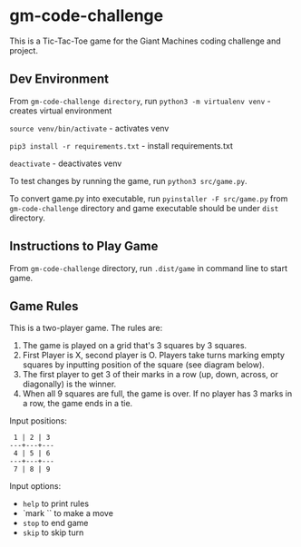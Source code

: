 # gm-code-challenge

This is a Tic-Tac-Toe game for the Giant Machines coding challenge and project. 

## Dev Environment
From `gm-code-challenge directory`, run
`python3 -m virtualenv venv` - creates virtual environment

`source venv/bin/activate` - activates venv

`pip3 install -r requirements.txt` - install requirements.txt

`deactivate` - deactivates venv

To test changes by running the game, run `python3 src/game.py`. 

To convert game.py into executable, run `pyinstaller -F src/game.py`
from `gm-code-challenge` directory and game executable should be
under `dist` directory.

## Instructions to Play Game
From `gm-code-challenge` directory, run `.dist/game` in command line to start game.

## Game Rules
This is a two-player game.
The rules are:
1. The game is played on a grid that's 3 squares by 3 squares.
2. First Player is X, second player is O. Players take turns marking empty squares by inputting position of the square (see diagram below).
3. The first player to get 3 of their marks in a row (up, down, across, or diagonally) is the winner.
4. When all 9 squares are full, the game is over. If no player has 3 marks in a row, the game ends in a tie.

Input positions:
```
 1 | 2 | 3
---+---+---
 4 | 5 | 6  
---+---+---
 7 | 8 | 9
```

Input options:
- `help` to print rules
- `mark <position>`` to make a move
- `stop` to end game
- `skip` to skip turn